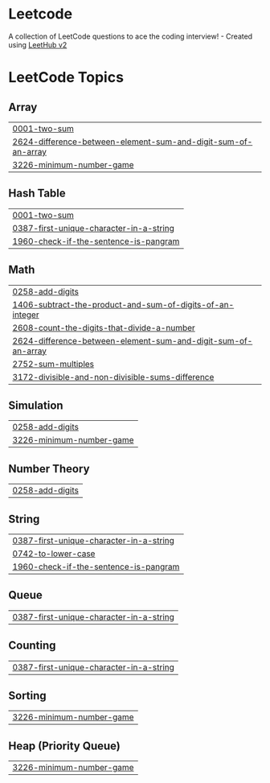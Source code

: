 # Leetcode
A collection of LeetCode questions to ace the coding interview! - Created using [LeetHub v2](https://github.com/arunbhardwaj/LeetHub-2.0)

<!---LeetCode Topics Start-->
# LeetCode Topics
## Array
|  |
| ------- |
| [0001-two-sum](https://github.com/Umapathy-12/Leetcode/tree/master/0001-two-sum) |
| [2624-difference-between-element-sum-and-digit-sum-of-an-array](https://github.com/Umapathy-12/Leetcode/tree/master/2624-difference-between-element-sum-and-digit-sum-of-an-array) |
| [3226-minimum-number-game](https://github.com/Umapathy-12/Leetcode/tree/master/3226-minimum-number-game) |
## Hash Table
|  |
| ------- |
| [0001-two-sum](https://github.com/Umapathy-12/Leetcode/tree/master/0001-two-sum) |
| [0387-first-unique-character-in-a-string](https://github.com/Umapathy-12/Leetcode/tree/master/0387-first-unique-character-in-a-string) |
| [1960-check-if-the-sentence-is-pangram](https://github.com/Umapathy-12/Leetcode/tree/master/1960-check-if-the-sentence-is-pangram) |
## Math
|  |
| ------- |
| [0258-add-digits](https://github.com/Umapathy-12/Leetcode/tree/master/0258-add-digits) |
| [1406-subtract-the-product-and-sum-of-digits-of-an-integer](https://github.com/Umapathy-12/Leetcode/tree/master/1406-subtract-the-product-and-sum-of-digits-of-an-integer) |
| [2608-count-the-digits-that-divide-a-number](https://github.com/Umapathy-12/Leetcode/tree/master/2608-count-the-digits-that-divide-a-number) |
| [2624-difference-between-element-sum-and-digit-sum-of-an-array](https://github.com/Umapathy-12/Leetcode/tree/master/2624-difference-between-element-sum-and-digit-sum-of-an-array) |
| [2752-sum-multiples](https://github.com/Umapathy-12/Leetcode/tree/master/2752-sum-multiples) |
| [3172-divisible-and-non-divisible-sums-difference](https://github.com/Umapathy-12/Leetcode/tree/master/3172-divisible-and-non-divisible-sums-difference) |
## Simulation
|  |
| ------- |
| [0258-add-digits](https://github.com/Umapathy-12/Leetcode/tree/master/0258-add-digits) |
| [3226-minimum-number-game](https://github.com/Umapathy-12/Leetcode/tree/master/3226-minimum-number-game) |
## Number Theory
|  |
| ------- |
| [0258-add-digits](https://github.com/Umapathy-12/Leetcode/tree/master/0258-add-digits) |
## String
|  |
| ------- |
| [0387-first-unique-character-in-a-string](https://github.com/Umapathy-12/Leetcode/tree/master/0387-first-unique-character-in-a-string) |
| [0742-to-lower-case](https://github.com/Umapathy-12/Leetcode/tree/master/0742-to-lower-case) |
| [1960-check-if-the-sentence-is-pangram](https://github.com/Umapathy-12/Leetcode/tree/master/1960-check-if-the-sentence-is-pangram) |
## Queue
|  |
| ------- |
| [0387-first-unique-character-in-a-string](https://github.com/Umapathy-12/Leetcode/tree/master/0387-first-unique-character-in-a-string) |
## Counting
|  |
| ------- |
| [0387-first-unique-character-in-a-string](https://github.com/Umapathy-12/Leetcode/tree/master/0387-first-unique-character-in-a-string) |
## Sorting
|  |
| ------- |
| [3226-minimum-number-game](https://github.com/Umapathy-12/Leetcode/tree/master/3226-minimum-number-game) |
## Heap (Priority Queue)
|  |
| ------- |
| [3226-minimum-number-game](https://github.com/Umapathy-12/Leetcode/tree/master/3226-minimum-number-game) |
<!---LeetCode Topics End-->